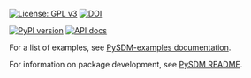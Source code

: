 [![License: GPL v3](https://img.shields.io/badge/License-GPL%20v3-blue.svg)](https://www.gnu.org/licenses/gpl-3.0.html)
[![DOI](https://zenodo.org/badge/199064632.svg)](https://zenodo.org/badge/latestdoi/199064632)

[![PyPI version](https://badge.fury.io/py/PySDM-examples.svg)](https://pypi.org/project/PySDM-examples)
[![API docs](https://img.shields.io/badge/API_docs-pdoc3-blue.svg)](https://open-atmos.github.io/PySDM-examples/)

For a list of examples, see [PySDM-examples documentation](https://open-atmos.github.io/PySDM/PySDM_examples.html).

For information on package development, see [PySDM README](https://github.com/open-atmos/PySDM/blob/main/README.md).

